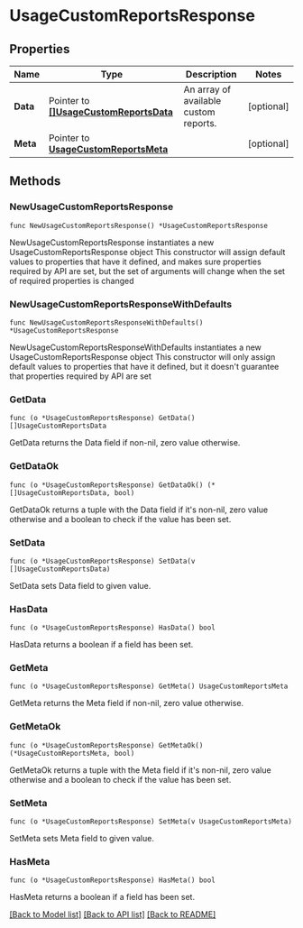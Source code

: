 # UsageCustomReportsResponse

## Properties

Name | Type | Description | Notes
------------ | ------------- | ------------- | -------------
**Data** | Pointer to [**[]UsageCustomReportsData**](UsageCustomReportsData.md) | An array of available custom reports. | [optional] 
**Meta** | Pointer to [**UsageCustomReportsMeta**](UsageCustomReportsMeta.md) |  | [optional] 

## Methods

### NewUsageCustomReportsResponse

`func NewUsageCustomReportsResponse() *UsageCustomReportsResponse`

NewUsageCustomReportsResponse instantiates a new UsageCustomReportsResponse object
This constructor will assign default values to properties that have it defined,
and makes sure properties required by API are set, but the set of arguments
will change when the set of required properties is changed

### NewUsageCustomReportsResponseWithDefaults

`func NewUsageCustomReportsResponseWithDefaults() *UsageCustomReportsResponse`

NewUsageCustomReportsResponseWithDefaults instantiates a new UsageCustomReportsResponse object
This constructor will only assign default values to properties that have it defined,
but it doesn't guarantee that properties required by API are set

### GetData

`func (o *UsageCustomReportsResponse) GetData() []UsageCustomReportsData`

GetData returns the Data field if non-nil, zero value otherwise.

### GetDataOk

`func (o *UsageCustomReportsResponse) GetDataOk() (*[]UsageCustomReportsData, bool)`

GetDataOk returns a tuple with the Data field if it's non-nil, zero value otherwise
and a boolean to check if the value has been set.

### SetData

`func (o *UsageCustomReportsResponse) SetData(v []UsageCustomReportsData)`

SetData sets Data field to given value.

### HasData

`func (o *UsageCustomReportsResponse) HasData() bool`

HasData returns a boolean if a field has been set.

### GetMeta

`func (o *UsageCustomReportsResponse) GetMeta() UsageCustomReportsMeta`

GetMeta returns the Meta field if non-nil, zero value otherwise.

### GetMetaOk

`func (o *UsageCustomReportsResponse) GetMetaOk() (*UsageCustomReportsMeta, bool)`

GetMetaOk returns a tuple with the Meta field if it's non-nil, zero value otherwise
and a boolean to check if the value has been set.

### SetMeta

`func (o *UsageCustomReportsResponse) SetMeta(v UsageCustomReportsMeta)`

SetMeta sets Meta field to given value.

### HasMeta

`func (o *UsageCustomReportsResponse) HasMeta() bool`

HasMeta returns a boolean if a field has been set.


[[Back to Model list]](../README.md#documentation-for-models) [[Back to API list]](../README.md#documentation-for-api-endpoints) [[Back to README]](../README.md)


